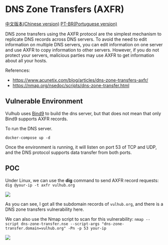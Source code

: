 # DNS Zone Transfers (AXFR)

[中文版本(Chinese version)](README.zh-cn.md)
[PT-BR(Portuguese version)](./README.pt-br.md)

DNS zone transfers using the AXFR protocol are the simplest mechanism to replicate DNS records across DNS servers. To avoid the need to edit information on multiple DNS servers, you can edit information on one server and use AXFR to copy information to other servers. However, if you do not protect your servers, malicious parties may use AXFR to get information about all your hosts.

References:

- https://www.acunetix.com/blog/articles/dns-zone-transfers-axfr/
- https://nmap.org/nsedoc/scripts/dns-zone-transfer.html

## Vulnerable Environment

Vulhub uses [Bind9](https://wiki.debian.org/Bind9) to build the dns server, but that does not mean that only Bind9 supports AXFR records.

To run the DNS server.

```
docker-compose up -d
```

Once the environment is running, it will listen on port 53 of TCP and UDP, and the DNS protocol supports data transfer from both ports.

## POC

Under Linux, we can use the **dig** command to send AXFR record requests: `dig @your-ip -t axfr vulhub.org`

![](2.png)

As you can see, I got all the subdomain records of `vulhub.org`, and there is a DNS zone transfers vulnerability here.

We can also use the Nmap script to scan for this vulnerability: `nmap --script dns-zone-transfer.nse --script-args "dns-zone-transfer.domain=vulhub.org" -Pn -p 53 your-ip`

![](3.png)
